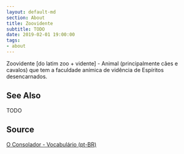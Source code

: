 ```yaml
---
layout: default-md
section: About
title: Zoovidente
subtitle: TODO
date: 2019-02-01 19:00:00
tags:
- about
---
```


Zoovidente [do latim zoo + vidente] - Animal (principalmente cães e cavalos) que tem a faculdade anímica de vidência de Espíritos desencarnados.

## See Also
TODO

## Source
[O Consolador - Vocabulário (pt-BR)](http://www.oconsolador.com.br/linkfixo/vocabulario/principal.html)

